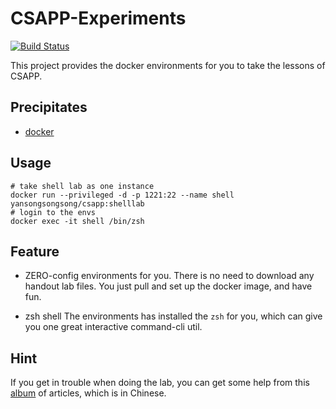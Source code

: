 # CSAPP-Experiments

[![Build Status](https://travis-ci.com/Yansongsongsong/CSAPP-Experiments.svg?branch=master)](https://travis-ci.com/Yansongsongsong/CSAPP-Experiments)

This project provides the docker environments for you to take the lessons of CSAPP.

## Precipitates

- [docker](https://docs.docker.com/docker-for-mac/install/)

## Usage

```
# take shell lab as one instance
docker run --privileged -d -p 1221:22 --name shell yansongsongsong/csapp:shelllab
# login to the envs
docker exec -it shell /bin/zsh
```

## Feature

- ZERO-config environments for you.
  There is no need to download any handout lab files. You just pull and set up the docker image, and have fun.

- zsh shell
  The environments has installed the `zsh` for you, which can give you one great interactive command-cli util.

## Hint

If you get in trouble when doing the lab, you can get some help from this [album](https://zhuanlan.zhihu.com/being-better) of articles, which is in Chinese.
